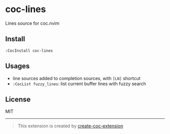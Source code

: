 # coc-lines

Lines source for coc.nvim

## Install

`:CocInstall coc-lines`

## Usages

- line sources added to completion sources, with `[LN]` shortcut
- `:CocList fuzzy_lines`: list current buffer lines with fuzzy search

## License

MIT

---

> This extension is created by [create-coc-extension](https://github.com/fannheyward/create-coc-extension)
